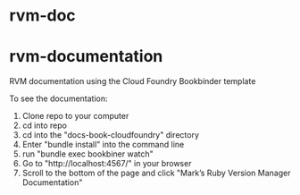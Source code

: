 # rvm-doc

# rvm-documentation
RVM documentation using the Cloud Foundry Bookbinder template

To see the documentation:

1. Clone repo to your computer
2. cd into repo
3. cd into the "docs-book-cloudfoundry" directory
4. Enter "bundle install" into the command line
5. run "bundle exec bookbiner watch"
6. Go to "http://localhost:4567/" in your browser
7. Scroll to the bottom of the page and click "Mark’s Ruby Version Manager Documentation"
